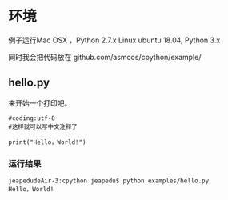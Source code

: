 # 环境

例子运行Mac OSX ，Python 2.7.x
Linux ubuntu 18.04, Python 3.x

同时我会把代码放在 github.com/asmcos/cpython/example/

## hello.py

来开始一个打印吧。

```
#coding:utf-8
#这样就可以写中文注释了

print("Hello，World!")
```

### 运行结果

```
jeapedudeAir-3:cpython jeapedu$ python examples/hello.py 
Hello，World!
```


